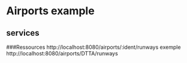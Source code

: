# Airports example

## services
###Ressources
http://localhost:8080/airports/:ident/runways
exemple http://localhost:8080/airports/DTTA/runways